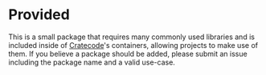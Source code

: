 # Provided
This is a small package that requires many commonly used libraries and is included inside of [Cratecode](https://cratecode.com)'s containers, allowing projects to make use of them. If you believe a package should be added, please submit an issue including the package name and a valid use-case.
